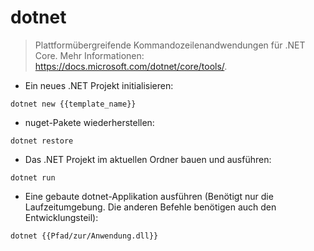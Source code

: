 # dotnet

> Plattformübergreifende Kommandozeilenandwendungen für .NET Core.
> Mehr Informationen: <https://docs.microsoft.com/dotnet/core/tools/>.

- Ein neues .NET Projekt initialisieren:

`dotnet new {{template_name}}`

- nuget-Pakete wiederherstellen:

`dotnet restore`

- Das .NET Projekt im aktuellen Ordner bauen und ausführen:

`dotnet run`

- Eine gebaute dotnet-Applikation ausführen (Benötigt nur die Laufzeitumgebung. Die anderen Befehle benötigen auch den Entwicklungsteil):

`dotnet {{Pfad/zur/Anwendung.dll}}`
